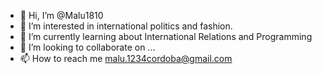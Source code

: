 - 👋 Hi, I’m @Malu1810
- 👀 I’m interested in international politics and fashion.
- 🌱 I’m currently learning about International Relations and Programming
- 💞️ I’m looking to collaborate on ...
- 📫 How to reach me malu.1234cordoba@gmail.com

<!---
Malu1810/Malu1810 is a ✨ special ✨ repository because its `README.md` (this file) appears on your GitHub profile.
You can click the Preview link to take a look at your changes.
--->
